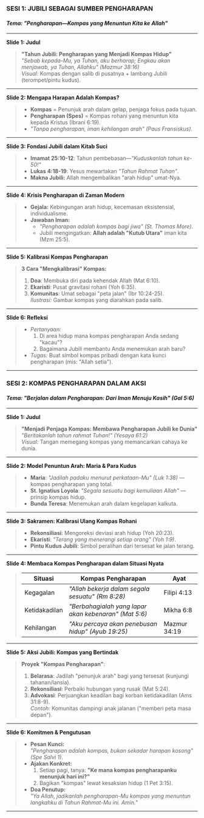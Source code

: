 ### **SESI 1: JUBILI SEBAGAI SUMBER PENGHARAPAN**  
#### *Tema: "Pengharapan—Kompas yang Menuntun Kita ke Allah"*  
---  
**Slide 1: Judul**  
> **"Tahun Jubili: Pengharapan yang Menjadi Kompas Hidup"**  
> *"Sebab kepada-Mu, ya Tuhan, aku berharap; Engkau akan menjawab, ya Tuhan, Allahku" (Mazmur 38:16)*  
> *Visual:* Kompas dengan salib di pusatnya + lambang Jubili (terompet/pintu kudus).  

---  
**Slide 2: Mengapa Harapan Adalah Kompas?**  
> - **Kompas** = Penunjuk arah dalam gelap, penjaga fokus pada tujuan.  
> - **Pengharapan (Spes)** = Kompas rohani yang menuntun kita kepada Kristus (Ibrani 6:19).  
> - *"Tanpa pengharapan, iman kehilangan arah" (Paus Fransiskus)*.  

---  
**Slide 3: Fondasi Jubili dalam Kitab Suci**  
> - **Imamat 25:10-12**: Tahun pembebasan—*"Kuduskanlah tahun ke-50!"*  
> - **Lukas 4:18-19**: Yesus mewartakan *"Tahun Rahmat Tuhan"*.  
> - **Makna Jubili:** Allah mengembalikan "arah hidup" umat-Nya.  

---  
**Slide 4: Krisis Pengharapan di Zaman Modern**  
> - **Gejala:** Kebingungan arah hidup, kecemasan eksistensial, individualisme.  
> - **Jawaban Iman:**  
>   - *"Pengharapan adalah kompas bagi jiwa" (St. Thomas More)*.  
>   - Jubili mengingatkan: **Allah adalah "Kutub Utara"** iman kita (Mzm 25:5).  

---  
**Slide 5: Kalibrasi Kompas Pengharapan**  
> **3 Cara "Mengkalibrasi" Kompas:**  
> 1. **Doa**: Membuka diri pada kehendak Allah (Mat 6:10).  
> 2. **Ekaristi**: Pusat gravitasi rohani (Yoh 6:35).  
> 3. **Komunitas**: Umat sebagai "peta jalan" (Ibr 10:24-25).  
> *Ilustrasi:* Gambar kompas yang diarahkan pada salib.  

---  
**Slide 6: Refleksi**  
> - *Pertanyaan:*  
>   1. Di area hidup mana kompas pengharapan Anda sedang "kacau"?  
>   2. Bagaimana Jubili membantu Anda menemukan arah baru?  
> - *Tugas:* Buat simbol kompas pribadi dengan kata kunci pengharapan (mis: "Allah setia").  

---

### **SESI 2: KOMPAS PENGHARAPAN DALAM AKSI**  
#### *Tema: "Berjalan dalam Pengharapan: Dari Iman Menuju Kasih" (Gal 5:6)*  
---  
**Slide 1: Judul**  
> **"Menjadi Penjaga Kompas: Membawa Pengharapan Jubili ke Dunia"**  
> *"Beritakanlah tahun rahmat Tuhan!" (Yesaya 61:2)*  
> *Visual:* Tangan memegang kompas yang memancarkan cahaya ke dunia.  

---  
**Slide 2: Model Penuntun Arah: Maria & Para Kudus**  
> - **Maria**: *"Jadilah padaku menurut perkataan-Mu" (Luk 1:38)* — kompas pengharapan yang total.  
> - **St. Ignatius Loyola**: *"Segala sesuatu bagi kemuliaan Allah"* — prinsip kompas hidup.  
> - **Bunda Teresa**: Menemukan arah dalam kegelapan kalkuta.  

---  
**Slide 3: Sakramen: Kalibrasi Ulang Kompas Rohani**  
> - **Rekonsiliasi**: Mengoreksi deviasi arah hidup (Yoh 20:23).  
> - **Ekaristi**: *"Terang yang menerangi setiap orang" (Yoh 1:9)*.  
> - **Pintu Kudus Jubili**: Simbol peralihan dari tersesat ke jalan terang.  

---  
**Slide 4: Membaca Kompas Pengharapan dalam Situasi Nyata**  
> | **Situasi**       | **Kompas Pengharapan**               | **Ayat**         |  
> |-------------------|--------------------------------------|------------------|  
> | Kegagalan         | *"Allah bekerja dalam segala sesuatu" (Rm 8:28)* | Filipi 4:13     |  
> | Ketidakadilan     | *"Berbahagialah yang lapar akan kebenaran" (Mat 5:6)* | Mikha 6:8       |  
> | Kehilangan        | *"Aku percaya akan penebusan hidup" (Ayub 19:25)* | Mazmur 34:19    |  

---  
**Slide 5: Aksi Jubili: Kompas yang Bertindak**  
> **Proyek "Kompas Pengharapan"**:  
> 1. **Belarasa**: Jadilah "penunjuk arah" bagi yang tersesat (kunjungi tahanan/lansia).  
> 2. **Rekonsiliasi**: Perbaiki hubungan yang rusak (Mat 5:24).  
> 3. **Advokasi**: Perjuangkan keadilan bagi korban ketidakadilan (Ams 31:8-9).  
> *Contoh:* Komunitas dampingi anak jalanan ("memberi peta masa depan").  

---  
**Slide 6: Komitmen & Pengutusan**  
> - **Pesan Kunci:**  
>   *"Pengharapan adalah kompas, bukan sekadar harapan kosong" (Spe Salvi 1)*.  
> - **Ajakan Konkret:**  
>   1. Setiap pagi, tanya: **"Ke mana kompas pengharapanku menunjuk hari ini?"**  
>   2. Bagikan "kompas" lewat kesaksian hidup (1 Pet 3:15).  
> - **Doa Penutup:**  
>   *"Ya Allah, jadikanlah pengharapan-Mu kompas yang menuntun langkahku di Tahun Rahmat-Mu ini. Amin."*  

---